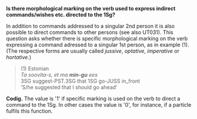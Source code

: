 **Is there morphological marking on the verb used to express indirect commands/wishes etc. directed to the 1Sg?**

In addition to commands addressed to a singular 2nd person it is also possible to direct commands to other persons (see also UT031). This question asks whether there is specific morphological marking on the verb expressing a command adressed to a singular 1st person, as in example (1). (The respective forms are usually called *jussive*, *optative*, *imperative* or *hortative*.)

>(1) Estonian<br/>
>*Ta  soovita-s,   et ma  **min-gu**  ees*<br/>
>3SG suggest-PST.3SG that 1SG go-JUSS in_front<br/>
>‘S/he suggested that I should go ahead’ 

**Codig.** The value is '1' if specific marking is used on the verb to direct a command to the 1Sg. In other cases the value is '0', for instance, if a particle fulfils this function.
